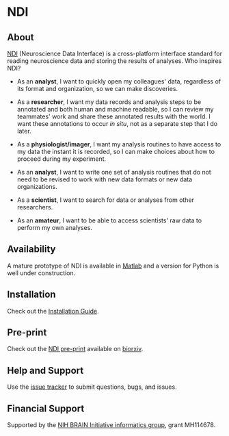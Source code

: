 # NDI

## About

[NDI](http://ndi.vhlab.org) (Neuroscience Data Interface) is a cross-platform interface standard for reading neuroscience data and storing the results of analyses. Who inspires NDI?

- As an **analyst**, I want to quickly open my colleagues' data, regardless of its format and organization, so we can make discoveries.

- As a **researcher**, I want my data records and analysis steps to be annotated and both human and machine readable, so I can review my teammates' work and share these annotated results with the world. I want these annotations to occur *in situ*, not as a separate step that I do later.

- As a **physiologist/imager**, I want my analysis routines to have access to my data the instant it is recorded, so I can make choices about how to proceed during my experiment. 

- As an **analyst**, I want to write one set of analysis routines that do not need to be revised to work with new data formats or new data organizations.

- As a **scientist**, I want to search for data or analyses from other researchers.

- As an **amateur**, I want to be able to access scientists' raw data to perform my own analyses.

## Availability

A mature prototype of NDI is available in [Matlab](https://github.com/VH-Lab/NDI-matlab) and a version for Python is well under construction.

## Installation

Check out the [Installation Guide](https://vh-lab.github.io/NDI-matlab/installation/).

## Pre-print

Check out the [NDI pre-print](https://www.biorxiv.org/content/10.1101/2020.05.13.093542v2) available on [biorxiv](http://biorxiv.org/). 

## Help and Support

Use the [issue tracker](https://github.com/VH-Lab/NDI-matlab/issues) to submit questions, bugs, and issues.

## Financial Support

Supported by the [NIH BRAIN Initiative informatics group](https://braininitiative.nih.gov/brain-programs/informatics), grant MH114678.


